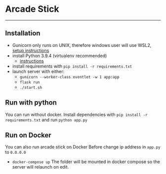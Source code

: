 # Arcade Stick
___

## Installation
- Gunicorn only runs on UNIX, therefore windows user will use WSL2, [setup instructions](https://docs.microsoft.com/fr-fr/windows/wsl/install-win10)
- install Python 3.9.4 (virtualenv recommended)
    - [instructions](https://python.doctor/page-virtualenv-python-environnement-virtuel)
- install requirements with `pip install -r requirements.txt`
- launch server with either:
    - `gunicorn --worker-class eventlet -w 1 app:app`
    - `flask run`
    - `./start.sh`


## Run with python
You can run without docker.
Install dependencies with `pip install -r requirements.txt` and run `python app.py`

## Run on Docker
You can also run arcade stick on Docker
Before change ip address in `app.py` to `0.0.0.0`
- `docker-compose up`
The folder will be mounted in docker compose so the server will relaunch on edit.